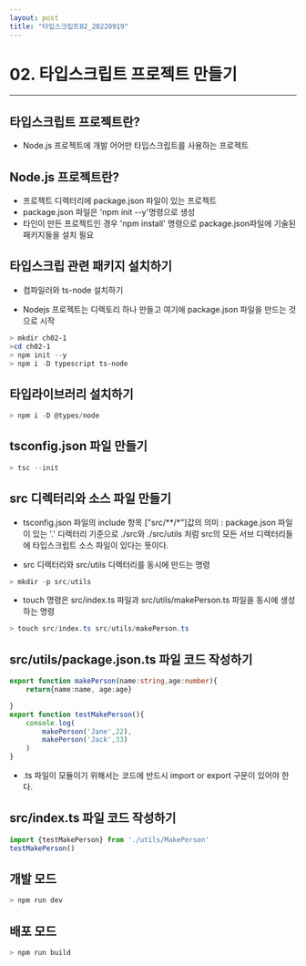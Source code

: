 ```yaml
---
layout: post
title: "타입스크립트02_20220919"
---
```


# 02. 타입스크립트 프로젝트 만들기

---

## 타입스크립트 프로젝트란?
- Node.js 프로젝트에 개발 어어만 타입스크립트를 사용하는 프로젝트

## Node.js 프로젝트란? 
- 프로젝트 디렉터리에 package.json 파일이 있는 프로젝트
- package.json 파일은 'npm init --y'명령으로 생성
- 타인이 만든 프로젝트인 경우 'npm install' 명령으로 package.json파일에 기술된 패키지들을 설치 필요

## 타입스크립 관련 패키지 설치하기
- 컴파일러와 ts-node 설치하기

- Nodejs 프로젝트는 디렉토리 하나 만들고 여기에 package.json 파일을 만드는 것으로 시작

```powershell
> mkdir ch02-1
>cd ch02-1
> npm init --y
> npm i -D typescript ts-node
```


## 타입라이브러리 설치하기
```powershell
> npm i -D @types/node
```


## tsconfig.json 파일 만들기

```powershell
> tsc --init
```


## src 디렉터리와 소스 파일 만들기
- tsconfig.json 파일의 include 항목 ["src/**/*"]값의 의미 : package.json 파일이 있는 '.' 디렉터리 기준으로 ./src와 ./src/utils 처럼 src의 모든 서브 디렉터리들에 타입스크립트 소스 파일이 있다는 뜻이다.

- src 디렉터리와 src/utils 디렉터리를 동시에 만드는 명령

```powershell
> mkdir -p src/utils
```

- touch 명령은 src/index.ts 파일과 src/utils/makePerson.ts 파일을 동시에 생성하는 명령

```powershell
> touch src/index.ts src/utils/makePerson.ts
```

## src/utils/package.json.ts 파일 코드 작성하기

```typescript
export function makePerson(name:string,age:number){
    return{name:name, age:age}

}
export function testMakePerson(){
    console.log(
        makePerson('Jane',22),
        makePerson('Jack',33)
    )
}

```
- .ts 파일이 모듈이기 위해서는 코드에 반드시 import or export 구문이 있어야 한다.

## src/index.ts 파일 코드 작성하기
```typescript
import {testMakePerson} from './utils/MakePerson'
testMakePerson()
```

## 개발 모드
```powershell
> npm run dev
```

## 배포 모드
```powershell
> npm run build
```



